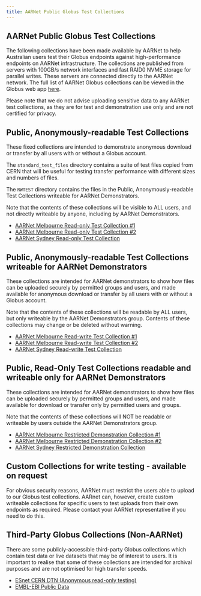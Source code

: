```yaml
---
title: AARNet Public Globus Test Collections
---
```


## AARNet Public Globus Test Collections

The following collections have been made available by AARNet to help Australian users test their Globus endpoints against high-performance endpoints on AARNet infrastructure.
The collections are published from servers with 100GB/s network interfaces and fast RAID0 NVME storage for parallel writes. These servers are connected directly to the AARNet network.
The full list of AARNet Globus collections can be viewed in the Globus web app [here](https://app.globus.org/collections?entityType=GCSv5_guest_collection&q=AARNet&scope=all).

Please note that we do not advise uploading sensitive data to any AARNet test collections, as they are for test and demonstration use only and are not certified for privacy.

## Public, Anonymously-readable Test Collections

These fixed collections are intended to demonstrate anonymous download or transfer by all users with or without a Globus account.

The ```standard_test_files``` directory contains a suite of test files copied from CERN that will be useful for testing transfer performance with different sizes and numbers of files.

The ```RWTEST``` directory contains the files in the Public, Anonymously-readable Test Collections writeable for AARNet Demonstrators.

Note that the contents of these collections will be visible to ALL users, and not directly writeable by anyone, including by AARNet Demonstrators.

- [AARNet Melbourne Read-only Test Collection #1](https://app.globus.org/file-manager?origin_id=af7fa138-6565-4a6e-a863-2292a34fa1eb&origin_path=%2F&two_pane=false)
- [AARNet Melbourne Read-only Test Collection #2](https://app.globus.org/file-manager?origin_id=ea66df1d-7642-4e90-99ae-87a11e4c0678&origin_path=%2F&two_pane=false)
- [AARNet Sydney Read-only Test Collection](https://app.globus.org/file-manager?origin_id=481dde3c-15cc-4521-befa-68a37a2346f8&origin_path=%2F&two_pane=false)

## Public, Anonymously-readable Test Collections writeable for AARNet Demonstrators

These collections are intended for AARNet demonstrators to show how files can be uploaded securely by permitted groups and users, and made available for anonymous download or transfer by all users with or without a Globus account.

Note that the contents of these collections will be readable by ALL users, but only writeable by the AARNet Demonstrators group. Contents of these collections may change or be deleted without warning.

- [AARNet Melbourne Read-write Test Collection #1](https://app.globus.org/file-manager?origin_id=cd03197a-3ac5-4152-adbc-2dd7cf719a6f&origin_path=%2F&two_pane=false)
- [AARNet Melbourne Read-write Test Collection #2](https://app.globus.org/file-manager?origin_id=006f4bd3-24f7-42c7-9f2a-151f28845338&origin_path=%2F&two_pane=false)
- [AARNet Sydney Read-write Test Collection](https://app.globus.org/file-manager?origin_id=acacff14-5b44-4fe1-8ab2-a9836146d9b9&origin_path=%2F&two_pane=false)

## Public, Read-Only Test Collections readable and writeable only for AARNet Demonstrators

These collections are intended for AARNet demonstrators to show how files can be uploaded securely by permitted groups and users, and made available for download or transfer only by permitted users and groups.

Note that the contents of these collections will NOT be readable or writeable by users outside the AARNet Demonstrators group.

- [AARNet Melbourne Restricted Demonstration Collection #1](https://app.globus.org/file-manager?origin_id=d0795ba5-46a4-4672-9414-57a58d94c1da&origin_path=%2F&two_pane=false)
- [AARNet Melbourne Restricted Demonstration Collection #2](https://app.globus.org/file-manager?origin_id=4f61ba54-3a64-4ace-9b18-487317acbb0b&origin_path=%2F&two_pane=false)
- [AARNet Sydney Restricted Demonstration Collection](https://app.globus.org/file-manager?origin_id=8360af02-46f3-4371-9920-92209d19fac8&origin_path=%2F&two_pane=false)

## Custom Collections for write testing - available on request

For obvious security reasons, AARNet must restrict the users able to upload to our Globus test collections. AARnet can, however, create custom writeable collections for specific users to test uploads from their own endpoints as required. Please contact your AARNet representative if you need to do this.

## Third-Party Globus Collections (Non-AARNet)
There are some publicly-accessible third-party Globus collections which contain test data or live datasets that may be of interest to users. It is important to realise that some of these collections are intended for archival purposes and are not optimised for high transfer speeds.
- [ESnet CERN DTN (Anonymous read-only testing)](https://app.globus.org/file-manager?destination_id=531643be-e83e-4ebc-a0d1-d459b48432e7&destination_path=%2Ftest3%2F&origin_id=722751ce-1264-43b8-9160-a9272f746d78&two_pane=true)
- [EMBL-EBI Public Data](https://app.globus.org/file-manager?origin_id=47772002-3e5b-4fd3-b97c-18cee38d6df2&origin_path=%2Fbiostudies%2F)

